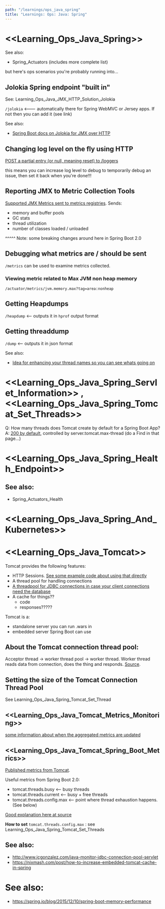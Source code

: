 ```yaml
---
path: "/learnings/ops_java_spring"
title: "Learnings: Ops: Java: Spring"
---
```



# <<Learning_Ops_Java_Spring>>

See also: 

  * Spring_Actuators  (includes more complete list)
  
but here's ops scenarios you're probably running into...


## Jolokia Spring endpoint "built in"

See: Learning_Ops_Java_JMX_HTTP_Solution_Jolokia

`/jolokia`  <--- automatically there for Spring WebMVC or Jersey apps. If not then you can add it (see link)

See also:

  * [Spring Boot docs on Jolokia for JMX over HTTP](https://docs.spring.io/spring-boot/docs/current/reference/html/production-ready-jmx.html#production-ready-jolokia)


## Changing log level on the fly using HTTP

[POST a partial entry (or null, meaning reset) to /loggers](https://docs.spring.io/spring-boot/docs/current/reference/html/production-ready-loggers.html)

this means you can increase log level to debug to temporarily debug an issue, then set it back when you're done!!!

## Reporting JMX to Metric Collection Tools

[Supported JMX Metrics sent to metrics registries](https://docs.spring.io/spring-boot/docs/current/reference/html/production-ready-metrics.html#production-ready-metrics-meter). Sends:

  * memory and buffer pools
  * GC stats
  * thread utilization
  * number of classes loaded / unloaded

^^^^^ Note: some breaking changes around here in Spring Boot 2.0

## Debugging what metrics are / should be sent

`/metrics` can be used to examine metrics collected.

### Viewing metric related to Max JVM non heap memory

`/actuator/metrics/jvm.memory.max?tag=area:nonheap`

## Getting Heapdumps

`/heapdump` <-- outputs it in `hprof` output format

## Getting threaddump

`/dump`  <-- outputs it in json format

See also:

  * [Idea for enhancing your thread names so you can see whats going on](https://moelholm.com/2016/08/15/spring-boot-enhance-your-threaddumps/)

# <<Learning_Ops_Java_Spring_Servlet_Information>> , <<Learning_Ops_Java_Spring_Tomcat_Set_Threads>>

Q: How many threads does Tomcat create by default for a Spring Boot App?
A: [200 by default](https://docs.spring.io/spring-boot/docs/current/reference/html/common-application-properties.html), controlled by server.tomcat.max-thread (do a Find in that page...)



# <<Learning_Ops_Java_Spring_Health_Endpoint>>

## See also:

  * Spring_Actuators_Health

# <<Learning_Ops_Java_Spring_And_Kubernetes>>

# <<Learning_Ops_Java_Tomcat>>

Tomcat provides the following features:

  * HTTP Sessions. [See some example code about using that directly](https://www.oxxus.net/tutorials/tomcat/persistent-sessions)
  * A thread pool for handling connections
  * [A threadpool for JDBC connections in case your client connections need the database](https://blog.zenika.com/2013/01/30/using-tomcat-jdbc-connection-pool-in-a-standalone-environment/)
  * A cache for things??
    - code
    - responses?????

Tomcat is a:

  * standalone server you can run .wars in
  * embedded server Spring Boot can use

## About the Tomcat connection thread pool:

Acceptor thread -> worker thread pool -> worker thread. Worker thread reads data from connection, does the thing and responds. [Source](https://medium.com/netflix-techblog/tuning-tomcat-for-a-high-throughput-fail-fast-system-e4d7b2fc163f).

## Setting the size of the Tomcat Connection Thread Pool 

See Learning_Ops_Java_Spring_Tomcat_Set_Thread

## <<Learning_Ops_Java_Tomcat_Metrics_Monitoring>>

[some information about when the aggregated metrics are updated](https://docs.oracle.com/cd/E73210_01/EMASM/GUID-2BC1C083-EC80-4E10-B6DE-EAA6C74B8959.htm#EMASM34238)


## <<Learning_Ops_Java_Tomcat_Spring_Boot_Metrics>>

[Published metrics from Tomcat](https://github.com/micrometer-metrics/micrometer/blob/master/micrometer-core/src/main/java/io/micrometer/core/instrument/binder/tomcat/TomcatMetrics.java).

Useful metrics from Spring Boot 2.0:

  * tomcat.threads.busy        <-- busy threads
  * tomcat.threads.current     <-- busy + free threads
  * tomcat.threads.config.max  <-- point where thread exhaustion happens. (See below)

[Good explanation here at source](https://stackoverflow.com/a/41578938/224334)

**How to set** `tomcat.threads.config.max` : see Learning_Ops_Java_Spring_Tomcat_Set_Threads

## See also:

  * http://www.jcgonzalez.com/java-monitor-jdbc-connection-pool-servlet
  * https://nixmash.com/post/how-to-increase-embedded-tomcat-cache-in-spring


# See also:

  * https://spring.io/blog/2015/12/10/spring-boot-memory-performance
